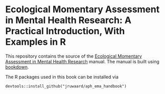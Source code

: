 # Ecological Momentary Assessment in Mental Health Research: A Practical Introduction, With Examples in R

This repository contains the source of the [Ecological Momentary Assessment in Mental Health Research](https://jruwaard.github.io/aph_ema_handbook/) manual. The manual is built using [bookdown](https://github.com/rstudio/bookdown).

The R packages used in this book can be installed via

```{r}
devtools::install_github("jruwaard/aph_ema_handbook")
```

